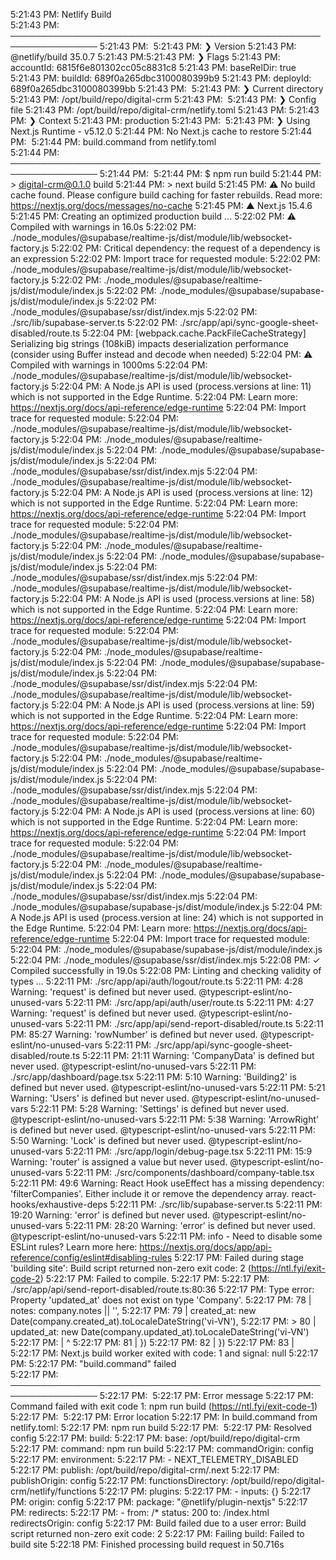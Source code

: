 5:21:43 PM: Netlify Build                                                 
5:21:43 PM: ────────────────────────────────────────────────────────────────
5:21:43 PM: ​
5:21:43 PM: ❯ Version
5:21:43 PM:   @netlify/build 35.0.7
5:21:43 PM: ​
5:21:43 PM: ❯ Flags
5:21:43 PM:   accountId: 6815f6e801302cc05c8831c8
5:21:43 PM:   baseRelDir: true
5:21:43 PM:   buildId: 689f0a265dbc3100080399b9
5:21:43 PM:   deployId: 689f0a265dbc3100080399bb
5:21:43 PM: ​
5:21:43 PM: ❯ Current directory
5:21:43 PM:   /opt/build/repo/digital-crm
5:21:43 PM: ​
5:21:43 PM: ❯ Config file
5:21:43 PM:   /opt/build/repo/digital-crm/netlify.toml
5:21:43 PM: ​
5:21:43 PM: ❯ Context
5:21:43 PM:   production
5:21:43 PM: ​
5:21:43 PM: ❯ Using Next.js Runtime - v5.12.0
5:21:44 PM: No Next.js cache to restore
5:21:44 PM: ​
5:21:44 PM: build.command from netlify.toml                               
5:21:44 PM: ────────────────────────────────────────────────────────────────
5:21:44 PM: ​
5:21:44 PM: $ npm run build
5:21:44 PM: > digital-crm@0.1.0 build
5:21:44 PM: > next build
5:21:45 PM: ⚠ No build cache found. Please configure build caching for faster rebuilds. Read more: https://nextjs.org/docs/messages/no-cache
5:21:45 PM:    ▲ Next.js 15.4.6
5:21:45 PM:    Creating an optimized production build ...
5:22:02 PM:  ⚠ Compiled with warnings in 16.0s
5:22:02 PM: ./node_modules/@supabase/realtime-js/dist/module/lib/websocket-factory.js
5:22:02 PM: Critical dependency: the request of a dependency is an expression
5:22:02 PM: Import trace for requested module:
5:22:02 PM: ./node_modules/@supabase/realtime-js/dist/module/lib/websocket-factory.js
5:22:02 PM: ./node_modules/@supabase/realtime-js/dist/module/index.js
5:22:02 PM: ./node_modules/@supabase/supabase-js/dist/module/index.js
5:22:02 PM: ./node_modules/@supabase/ssr/dist/index.mjs
5:22:02 PM: ./src/lib/supabase-server.ts
5:22:02 PM: ./src/app/api/sync-google-sheet-disabled/route.ts
5:22:04 PM: <w> [webpack.cache.PackFileCacheStrategy] Serializing big strings (108kiB) impacts deserialization performance (consider using Buffer instead and decode when needed)
5:22:04 PM:  ⚠ Compiled with warnings in 1000ms
5:22:04 PM: ./node_modules/@supabase/realtime-js/dist/module/lib/websocket-factory.js
5:22:04 PM: A Node.js API is used (process.versions at line: 11) which is not supported in the Edge Runtime.
5:22:04 PM: Learn more: https://nextjs.org/docs/api-reference/edge-runtime
5:22:04 PM: Import trace for requested module:
5:22:04 PM: ./node_modules/@supabase/realtime-js/dist/module/lib/websocket-factory.js
5:22:04 PM: ./node_modules/@supabase/realtime-js/dist/module/index.js
5:22:04 PM: ./node_modules/@supabase/supabase-js/dist/module/index.js
5:22:04 PM: ./node_modules/@supabase/ssr/dist/index.mjs
5:22:04 PM: ./node_modules/@supabase/realtime-js/dist/module/lib/websocket-factory.js
5:22:04 PM: A Node.js API is used (process.versions at line: 12) which is not supported in the Edge Runtime.
5:22:04 PM: Learn more: https://nextjs.org/docs/api-reference/edge-runtime
5:22:04 PM: Import trace for requested module:
5:22:04 PM: ./node_modules/@supabase/realtime-js/dist/module/lib/websocket-factory.js
5:22:04 PM: ./node_modules/@supabase/realtime-js/dist/module/index.js
5:22:04 PM: ./node_modules/@supabase/supabase-js/dist/module/index.js
5:22:04 PM: ./node_modules/@supabase/ssr/dist/index.mjs
5:22:04 PM: ./node_modules/@supabase/realtime-js/dist/module/lib/websocket-factory.js
5:22:04 PM: A Node.js API is used (process.versions at line: 58) which is not supported in the Edge Runtime.
5:22:04 PM: Learn more: https://nextjs.org/docs/api-reference/edge-runtime
5:22:04 PM: Import trace for requested module:
5:22:04 PM: ./node_modules/@supabase/realtime-js/dist/module/lib/websocket-factory.js
5:22:04 PM: ./node_modules/@supabase/realtime-js/dist/module/index.js
5:22:04 PM: ./node_modules/@supabase/supabase-js/dist/module/index.js
5:22:04 PM: ./node_modules/@supabase/ssr/dist/index.mjs
5:22:04 PM: ./node_modules/@supabase/realtime-js/dist/module/lib/websocket-factory.js
5:22:04 PM: A Node.js API is used (process.versions at line: 59) which is not supported in the Edge Runtime.
5:22:04 PM: Learn more: https://nextjs.org/docs/api-reference/edge-runtime
5:22:04 PM: Import trace for requested module:
5:22:04 PM: ./node_modules/@supabase/realtime-js/dist/module/lib/websocket-factory.js
5:22:04 PM: ./node_modules/@supabase/realtime-js/dist/module/index.js
5:22:04 PM: ./node_modules/@supabase/supabase-js/dist/module/index.js
5:22:04 PM: ./node_modules/@supabase/ssr/dist/index.mjs
5:22:04 PM: ./node_modules/@supabase/realtime-js/dist/module/lib/websocket-factory.js
5:22:04 PM: A Node.js API is used (process.versions at line: 60) which is not supported in the Edge Runtime.
5:22:04 PM: Learn more: https://nextjs.org/docs/api-reference/edge-runtime
5:22:04 PM: Import trace for requested module:
5:22:04 PM: ./node_modules/@supabase/realtime-js/dist/module/lib/websocket-factory.js
5:22:04 PM: ./node_modules/@supabase/realtime-js/dist/module/index.js
5:22:04 PM: ./node_modules/@supabase/supabase-js/dist/module/index.js
5:22:04 PM: ./node_modules/@supabase/ssr/dist/index.mjs
5:22:04 PM: ./node_modules/@supabase/supabase-js/dist/module/index.js
5:22:04 PM: A Node.js API is used (process.version at line: 24) which is not supported in the Edge Runtime.
5:22:04 PM: Learn more: https://nextjs.org/docs/api-reference/edge-runtime
5:22:04 PM: Import trace for requested module:
5:22:04 PM: ./node_modules/@supabase/supabase-js/dist/module/index.js
5:22:04 PM: ./node_modules/@supabase/ssr/dist/index.mjs
5:22:08 PM:  ✓ Compiled successfully in 19.0s
5:22:08 PM:    Linting and checking validity of types ...
5:22:11 PM: ./src/app/api/auth/logout/route.ts
5:22:11 PM: 4:28  Warning: 'request' is defined but never used.  @typescript-eslint/no-unused-vars
5:22:11 PM: ./src/app/api/auth/user/route.ts
5:22:11 PM: 4:27  Warning: 'request' is defined but never used.  @typescript-eslint/no-unused-vars
5:22:11 PM: ./src/app/api/send-report-disabled/route.ts
5:22:11 PM: 85:27  Warning: 'rowNumber' is defined but never used.  @typescript-eslint/no-unused-vars
5:22:11 PM: ./src/app/api/sync-google-sheet-disabled/route.ts
5:22:11 PM: 21:11  Warning: 'CompanyData' is defined but never used.  @typescript-eslint/no-unused-vars
5:22:11 PM: ./src/app/dashboard/page.tsx
5:22:11 PM: 5:10  Warning: 'Building2' is defined but never used.  @typescript-eslint/no-unused-vars
5:22:11 PM: 5:21  Warning: 'Users' is defined but never used.  @typescript-eslint/no-unused-vars
5:22:11 PM: 5:28  Warning: 'Settings' is defined but never used.  @typescript-eslint/no-unused-vars
5:22:11 PM: 5:38  Warning: 'ArrowRight' is defined but never used.  @typescript-eslint/no-unused-vars
5:22:11 PM: 5:50  Warning: 'Lock' is defined but never used.  @typescript-eslint/no-unused-vars
5:22:11 PM: ./src/app/login/debug-page.tsx
5:22:11 PM: 15:9  Warning: 'router' is assigned a value but never used.  @typescript-eslint/no-unused-vars
5:22:11 PM: ./src/components/dashboard/company-table.tsx
5:22:11 PM: 49:6  Warning: React Hook useEffect has a missing dependency: 'filterCompanies'. Either include it or remove the dependency array.  react-hooks/exhaustive-deps
5:22:11 PM: ./src/lib/supabase-server.ts
5:22:11 PM: 19:20  Warning: 'error' is defined but never used.  @typescript-eslint/no-unused-vars
5:22:11 PM: 28:20  Warning: 'error' is defined but never used.  @typescript-eslint/no-unused-vars
5:22:11 PM: info  - Need to disable some ESLint rules? Learn more here: https://nextjs.org/docs/app/api-reference/config/eslint#disabling-rules
5:22:17 PM: Failed during stage 'building site': Build script returned non-zero exit code: 2 (https://ntl.fyi/exit-code-2)
5:22:17 PM: Failed to compile.
5:22:17 PM: 
5:22:17 PM: ./src/app/api/send-report-disabled/route.ts:80:36
5:22:17 PM: Type error: Property 'updated_at' does not exist on type 'Company'.
5:22:17 PM:   78 |       notes: company.notes || '',
5:22:17 PM:   79 |       created_at: new Date(company.created_at).toLocaleDateString('vi-VN'),
5:22:17 PM: > 80 |       updated_at: new Date(company.updated_at).toLocaleDateString('vi-VN')
5:22:17 PM:      |                                    ^
5:22:17 PM:   81 |     })
5:22:17 PM:   82 |   })
5:22:17 PM:   83 |
5:22:17 PM: Next.js build worker exited with code: 1 and signal: null
5:22:17 PM: ​
5:22:17 PM: "build.command" failed                                        
5:22:17 PM: ────────────────────────────────────────────────────────────────
5:22:17 PM: ​
5:22:17 PM:   Error message
5:22:17 PM:   Command failed with exit code 1: npm run build (https://ntl.fyi/exit-code-1)
5:22:17 PM: ​
5:22:17 PM:   Error location
5:22:17 PM:   In build.command from netlify.toml:
5:22:17 PM:   npm run build
5:22:17 PM: ​
5:22:17 PM:   Resolved config
5:22:17 PM:   build:
5:22:17 PM:     base: /opt/build/repo/digital-crm
5:22:17 PM:     command: npm run build
5:22:17 PM:     commandOrigin: config
5:22:17 PM:     environment:
5:22:17 PM:       - NEXT_TELEMETRY_DISABLED
5:22:17 PM:     publish: /opt/build/repo/digital-crm/.next
5:22:17 PM:     publishOrigin: config
5:22:17 PM:   functionsDirectory: /opt/build/repo/digital-crm/netlify/functions
5:22:17 PM:   plugins:
5:22:17 PM:     - inputs: {}
5:22:17 PM:       origin: config
5:22:17 PM:       package: "@netlify/plugin-nextjs"
5:22:17 PM:   redirects:
5:22:17 PM:     - from: /*
      status: 200
      to: /index.html
  redirectsOrigin: config
5:22:17 PM: Build failed due to a user error: Build script returned non-zero exit code: 2
5:22:17 PM: Failing build: Failed to build site
5:22:18 PM: Finished processing build request in 50.716s